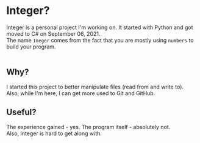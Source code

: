 # Integer?
Integer is a personal project I'm working on. It started with Python and got moved to C# on September 06, 2021.
<br>
The name ```Ineger``` comes from the fact that you are mostly using ```numbers``` to build your program. 
<br><br>

## Why?
I started this project to better manipulate files (read from and write to).<br>
Also, while I'm here, I can get more used to Git and GitHub.

## Useful?
The experience gained - yes. The program itself - absolutely not.
<br>
Also, Integer is hard to get along with.
